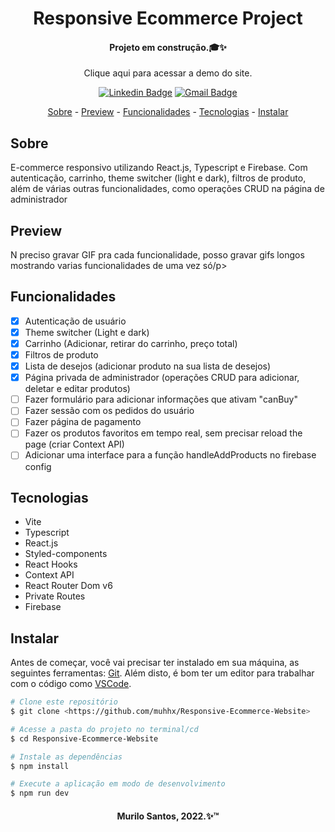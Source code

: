 <h1 align="center">Responsive Ecommerce Project</h1>
<h4 align="center">Projeto em construção.🎓✨</h4> <!-- So colcoar caso esteja em manutenção !-->
<p align="center">Clique <a>aqui</a> para acessar a demo do site.</p>
<div align="center">

[![Linkedin Badge](https://img.shields.io/badge/-Murilo%20Santos-231f20?style=flat-square&logo=Linkedin&logoColor=white&link=https://www.linkedin.com/in/giovannalinda)](https://www.linkedin.com/in/muhhx) 
[![Gmail Badge](https://img.shields.io/badge/-muriloue@gmail.com-231f20?style=flat-square&logo=Gmail&logoColor=white&link=mailto:muriloue@gmail.com)](mailto:muriloue@gmail.com)
</div>
<p align="center">
    <a href="#Sobre">Sobre</a> - 
    <a href="#Preview">Preview</a> - 
    <a href="#Funcionalidades">Funcionalidades</a> - 
    <a href="#Tecnologias">Tecnologias</a> - 
    <a href="#Install">Instalar</a>
</p>

## Sobre
<p>E-commerce responsivo utilizando React.js, Typescript e Firebase. Com autenticação, carrinho, theme switcher (light e dark), filtros de produto, além de várias outras funcionalidades, como operações CRUD na página de administrador</p>

## Preview
<p>N preciso gravar GIF pra cada funcionalidade, posso gravar gifs longos mostrando varias funcionalidades de uma vez só/p>

## Funcionalidades
- [x] Autenticação de usuário
- [x] Theme switcher (Light e dark)
- [x] Carrinho (Adicionar, retirar do carrinho, preço total)
- [x] Filtros de produto
- [x] Lista de desejos (adicionar produto na sua lista de desejos)
- [x] Página privada de administrador (operações CRUD para adicionar, deletar e editar produtos)
- [ ] Fazer formulário para adicionar informações que ativam "canBuy"
- [ ] Fazer sessão com os pedidos do usuário
- [ ] Fazer página de pagamento
- [ ] Fazer os produtos favoritos em tempo real, sem precisar reload the page (criar Context API)
- [ ] Adicionar uma interface para a função handleAddProducts no firebase config

## Tecnologias
<ul>
    <li>Vite</li>
    <li>Typescript</li>
    <li>React.js</li>
    <li>Styled-components</li>
    <li>React Hooks</li>
    <li>Context API</li>
    <li>React Router Dom v6</li>
    <li>Private Routes</li>
    <li>Firebase</li>
</ul>

## Instalar
<p>Antes de começar, você vai precisar ter instalado em sua máquina, as seguintes ferramentas:
    <a href="https://git-scm.com">Git</a>. 
    Além disto, é bom ter um editor para trabalhar com o código como 
    <a href="https://code.visualstudio.com/">VSCode</a>.
</p>

```bash
# Clone este repositório
$ git clone <https://github.com/muhhx/Responsive-Ecommerce-Website>

# Acesse a pasta do projeto no terminal/cd
$ cd Responsive-Ecommerce-Website

# Instale as dependências
$ npm install

# Execute a aplicação em modo de desenvolvimento
$ npm run dev
```

<h4 align="center">Murilo Santos, 2022.✨™</h4>